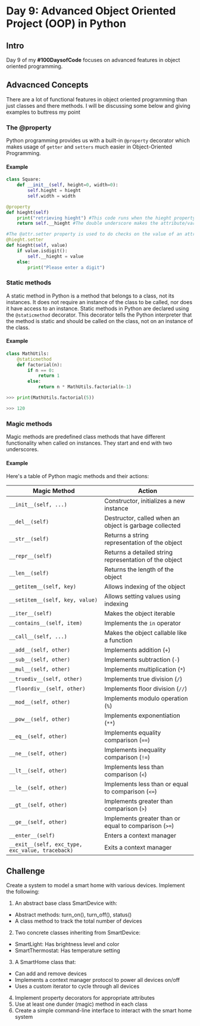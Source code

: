 # Day 9: Advanced Object Oriented Project (OOP) in Python

## Intro
Day 9 of my __#100DaysofCode__ focuses on advanced features in object oriented programming.

## Advacnced Concepts

There are a lot of functional features in object oriented programming than just classes and there methods. I will be discussing some below and giving examples to buttress my point

### The  @property

Python programming provides us with a built-in `@property` decorator which makes usage of `getter` and `setters` much easier in Object-Oriented Programming.

#### Example
```python
class Square:
	def __init__(self, height=0, width=0):
		self.hieght = hieght
		self.width = width

@property
def hieght(self)
	print("retrieving hieght") #This code runs when the hieght property is initialized
	return self.__hieght #The double underscore makes the attribute/variable private

#The @attr.setter property is used to do checks on the value of an attribute during initialization
@hieght.setter
def hieght(self, value)
	if value.isdigit():
		self.__hieght = value
	else:
		print("Please enter a digit")
```

### Static methods
A static method in Python is a method that belongs to a class, not its instances. It does not require an instance of the class to be called, nor does it have access to an instance. Static methods in Python are declared using the  `@staticmethod` decorator. This decorator tells the Python interpreter that the method is static and should be called on the class, not on an instance of the class.

#### Example
```python
class MathUtils:
    @staticmethod
    def factorial(n):
        if n == 0:
            return 1
        else:
            return n * MathUtils.factorial(n-1)

>>> print(MathUtils.factorial(5))

>>> 120
```

### Magic methods
Magic methods are predefined class methods that have different functionality when called on instances. They start and end with two underscores.


#### Example
Here's a table of Python magic methods and their actions:

| Magic Method | Action |
|--------------|--------|
| `__init__(self, ...)` | Constructor, initializes a new instance |
| `__del__(self)` | Destructor, called when an object is garbage collected |
| `__str__(self)` | Returns a string representation of the object |
| `__repr__(self)` | Returns a detailed string representation of the object |
| `__len__(self)` | Returns the length of the object |
| `__getitem__(self, key)` | Allows indexing of the object |
| `__setitem__(self, key, value)` | Allows setting values using indexing |
| `__iter__(self)` | Makes the object iterable |
| `__contains__(self, item)` | Implements the `in` operator |
| `__call__(self, ...)` | Makes the object callable like a function |
| `__add__(self, other)` | Implements addition (`+`) |
| `__sub__(self, other)` | Implements subtraction (`-`) |
| `__mul__(self, other)` | Implements multiplication (`*`) |
| `__truediv__(self, other)` | Implements true division (`/`) |
| `__floordiv__(self, other)` | Implements floor division (`//`) |
| `__mod__(self, other)` | Implements modulo operation (`%`) |
| `__pow__(self, other)` | Implements exponentiation (`**`) |
| `__eq__(self, other)` | Implements equality comparison (`==`) |
| `__ne__(self, other)` | Implements inequality comparison (`!=`) |
| `__lt__(self, other)` | Implements less than comparison (`<`) |
| `__le__(self, other)` | Implements less than or equal to comparison (`<=`) |
| `__gt__(self, other)` | Implements greater than comparison (`>`) |
| `__ge__(self, other)` | Implements greater than or equal to comparison (`>=`) |
| `__enter__(self)` | Enters a context manager |
| `__exit__(self, exc_type, exc_value, traceback)` | Exits a context manager |


## Challenge
Create a system to model a smart home with various devices. Implement the following:

1. An abstract base class SmartDevice with:

- Abstract methods: turn_on(), turn_off(), status()
- A class method to track the total number of devices


2. Two concrete classes inheriting from SmartDevice:

- SmartLight: Has brightness level and color
- SmartThermostat: Has temperature setting


3. A SmartHome class that:

- Can add and remove devices
- Implements a context manager protocol to power all devices on/off
- Uses a custom iterator to cycle through all devices


4. Implement property decorators for appropriate attributes
5. Use at least one dunder (magic) method in each class
6. Create a simple command-line interface to interact with the smart home system
